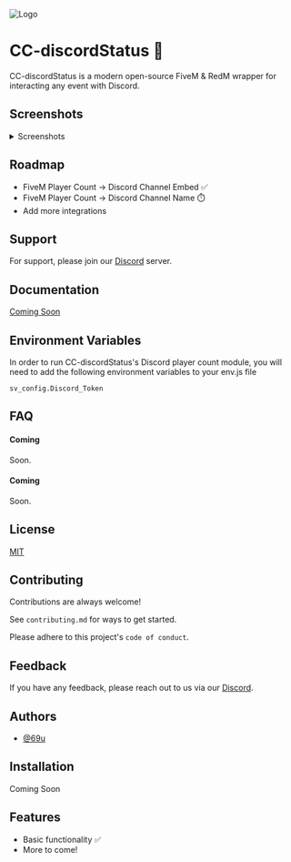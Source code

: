 
![Logo](https://conceptcollective.net/img/CCLong-light.png)


# CC-discordStatus 🤖

CC-discordStatus is a modern open-source FiveM & RedM wrapper for interacting any event with Discord. 

## Screenshots
<details>
<summary>Screenshots</summary>
<br>
![Discord Player Count Startup](https://i.gyazo.com/fbfd39cd3b310f795f88cc3df3e2ea38.gif)
![Discord Player Join Update](https://i.gyazo.com/c7140f4085e7a90adcd5f7ba973ba4e9.gif)
![Discord Player Disconnect Update](https://i.gyazo.com/5f612dad9fecc0fe1356419751fe64b1.gif)
</details>


## Roadmap

- FiveM Player Count -> Discord Channel Embed ✅
- FiveM Player Count -> Discord Channel Name  ⏱️
- Add more integrations

## Support

For support, please join our [Discord](https://discord.conceptcollective.net) server.


## Documentation

[Coming Soon](https://docs.conceptcollective.net)


## Environment Variables

In order to run CC-discordStatus's Discord player count module, you will need to add the following environment variables to your env.js file

`sv_config.Discord_Token`

## FAQ

#### Coming

Soon.

#### Coming

Soon.

## License

[MIT](https://choosealicense.com/licenses/mit/)


## Contributing

Contributions are always welcome!

See `contributing.md` for ways to get started.

Please adhere to this project's `code of conduct`.


## Feedback

If you have any feedback, please reach out to us via our [Discord](https://discord.conceptcollective.net).

## Authors

- [@69u](https://www.github.com/69u)


## Installation

Coming Soon
## Features

- Basic functionality ✅
- More to come!

